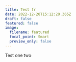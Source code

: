 ```yaml
---
title: Test fr
date: 2022-12-20T15:12:20.365Z
draft: false
featured: false
image:
  filename: featured
  focal_point: Smart
  preview_only: false
---
```

Test one two